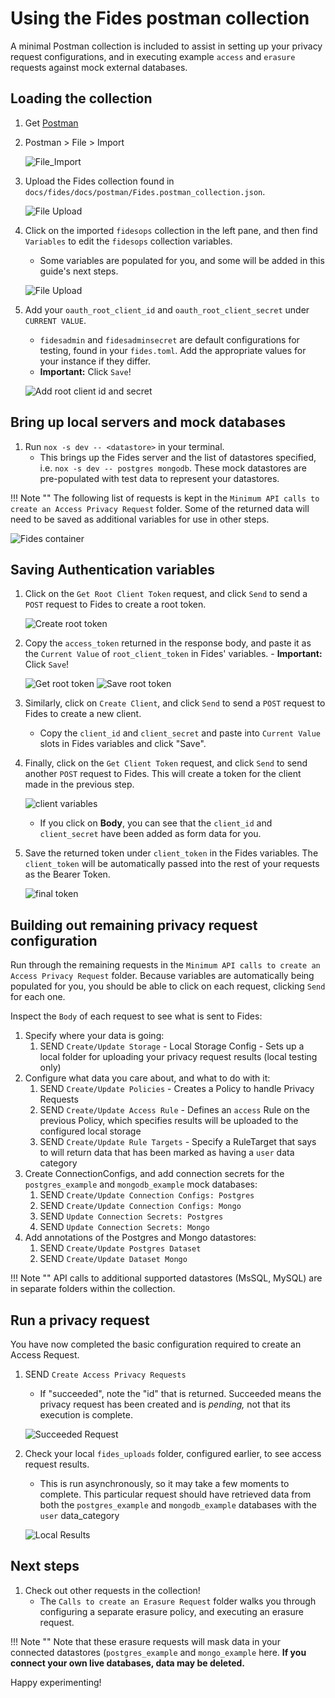 # Using the Fides postman collection

A minimal Postman collection is included to assist in setting up your privacy request configurations, and in executing example `access` and `erasure` requests against mock external databases.

## Loading the collection

1. Get [Postman](https://www.postman.com/)
2. Postman > File > Import

      ![File_Import](/assets/postman_images/import_collection.png)

3. Upload the Fides collection found in `docs/fides/docs/postman/Fides.postman_collection.json`.


      ![File Upload](/assets/postman_images/upload.png)

4. Click on the imported `fidesops` collection in the left pane, and then find `Variables` to edit the `fidesops` collection variables.
      - Some variables are populated for you, and some will be added in this guide's next steps.

    ![File Upload](/assets/postman_images/ops-vars.png)


5. Add your `oauth_root_client_id` and `oauth_root_client_secret` under `CURRENT VALUE`.  
      - `fidesadmin` and `fidesadminsecret` are default configurations for testing, found in your `fides.toml`. Add the appropriate values for your instance if they differ.
      - **Important:** Click `Save`!

      ![Add root client id and secret](/assets/postman_images/add_root_client_id_and_secret.png)

## Bring up local servers and mock databases

1. Run `nox -s dev -- <datastore>` in your terminal. 
      - This brings up the Fides server and the list of datastores specified, i.e. `nox -s dev -- postgres mongodb`. These mock datastores are pre-populated with test data to represent your datastores.
  
!!! Note ""
      The following list of requests is kept in the `Minimum API calls to create an Access Privacy Request` folder. Some of the returned data will need to be saved as additional variables for use in other steps.
    
   ![Fides container](/assets/postman_images/fidesops_container.png)

## Saving Authentication variables

1. Click on the `Get Root Client Token` request, and click `Send` to send a `POST` request to Fides to create a root token.

      ![Create root token](/assets/postman_images/create_root_client_token.png)

2. Copy the `access_token` returned in the response body, and paste it as the `Current Value` of `root_client_token` in Fides' variables.
       - **Important:** Click `Save`!

      ![Get root token](/assets/postman_images/root_token_response.png)
      ![Save root token](/assets/postman_images/save_root_client_token.png)

3. Similarly, click on `Create Client`, and click `Send` to send a `POST` request to Fides to create a new client.
      - Copy the `client_id` and `client_secret` and paste into `Current Value` slots in Fides variables and click "Save".
  
4. Finally, click on the `Get Client Token` request, and click `Send` to send another `POST` request to Fides. This will create a token for the client made in the previous step.

      ![client variables](/assets/postman_images/client_form_data.png)

      - If you click on **Body**, you can see that the `client_id` and `client_secret` have been added as form data for you.

5. Save the returned token under `client_token` in the Fides variables.  The `client_token` will be automatically passed into the rest of your requests as the Bearer Token.

      ![final token](/assets/postman_images/final_token.png)

## Building out remaining privacy request configuration

Run through the remaining requests in the `Minimum API calls to create an Access Privacy Request` folder. Because variables are automatically being populated for you, you should be able to click on each request, clicking `Send` for each one.

Inspect the `Body` of each request to see what is sent to Fides:

1. Specify where your data is going:
      1. SEND `Create/Update Storage` - Local Storage Config - Sets up a local folder for uploading your privacy request results (local testing only)
2. Configure what data you care about, and what to do with it:
      1. SEND `Create/Update Policies` - Creates a Policy to handle Privacy Requests
      2. SEND `Create/Update Access Rule` - Defines an `access` Rule on the previous Policy, which specifies results will be uploaded to the configured local storage
      3. SEND `Create/Update Rule Targets` - Specify a RuleTarget that says to will return data that has been marked as having a `user` data category
3. Create ConnectionConfigs, and add connection secrets for the `postgres_example` and `mongodb_example` mock databases:
      1. SEND `Create/Update Connection Configs: Postgres`
      2. SEND `Create/Update Connection Configs: Mongo`
      3. SEND `Update Connection Secrets: Postgres`
      4. SEND `Update Connection Secrets: Mongo`
4. Add annotations of the Postgres and Mongo datastores:
      1. SEND `Create/Update Postgres Dataset`
      2. SEND `Create/Update Dataset Mongo`

!!! Note ""
      API calls to additional supported datastores (MsSQL, MySQL) are in separate folders within the collection. 

## Run a privacy request

You have now completed the basic configuration required to create an Access Request.

1. SEND `Create Access Privacy Requests`
      - If "succeeded", note the "id" that is returned. Succeeded means the privacy request has been created and is *pending,* not that its execution is complete.

      ![Succeeded Request](/assets/postman_images/succeeded_privacy_request.png)

2. Check your local `fides_uploads` folder, configured earlier, to see access request results.
      - This is run asynchronously, so it may take a few moments to complete.  This particular request should have retrieved data from both the `postgres_example` and `mongodb_example` databases with the `user` data_category

      ![Local Results](/assets/postman_images/local_results.png)

## Next steps

1.  Check out other requests in the collection!
      - The `Calls to create an Erasure Request` folder walks you through configuring a separate erasure policy, and executing an erasure request.

!!! Note ""
      Note that these erasure requests will mask data in your connected datastores (`postgres_example` and `mongo_example` here. **If you connect your own live databases, data may be deleted.**

Happy experimenting!
